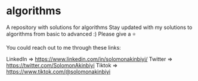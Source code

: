 # algorithms

A repository with solutions for algorithms
Stay updated with my solutions to algorithms from basic to advanced :)
Please give a ⭐


You could reach out to me through these links:

LinkedIn => https://www.linkedin.com/in/solomonakinbiyi/
Twitter => https://twitter.com/SolomonAkinbiyi
Tiktok => https://www.tiktok.com/@solomonakinbiyi
